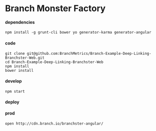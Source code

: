 # Branch Monster Factory

#### dependencies 

```
npm install -g grunt-cli bower yo generator-karma generator-angular
```

#### code

```
git clone git@github.com:BranchMetrics/Branch-Example-Deep-Linking-Branchster-Web.git
cd Branch-Example-Deep-Linking-Branchster-Web
npm install
bower install
```

#### develop

```
npm start
```

#### deploy

#### prod

```
open http://cdn.branch.io/branchster-angular/
```
